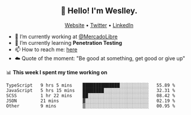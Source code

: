 <h2 align="center">👋 Hello! I'm Weslley.</h2>
<p align="center">
  <a href="http://weslleyneri.com.br">Website</a> •
  <a href="https://twitter.com/Weslley_Neri">Twitter</a> •
  <a href="https://www.linkedin.com/in/weslley-neri-3658908b">LinkedIn</a>
</p>


- 🔭 I’m currently working at [@MercadoLibre](https://github.com/mercadolibre)
- 🌱 I’m currently learning **Penetration Testing**
- 📫 How to reach me: [here](mailto:weslley39@gmail.com)
- ☁️ Quote of the moment: "Be good at something, get good or give up"

📊 **This week I spent my time working on**
<!--START_SECTION:waka-->
```text
TypeScript   9 hrs 5 mins    ██████████████░░░░░░░░░░░   55.89 % 
JavaScript   5 hrs 15 mins   ████████░░░░░░░░░░░░░░░░░   32.31 % 
SCSS         1 hr 22 mins    ██░░░░░░░░░░░░░░░░░░░░░░░   08.42 % 
JSON         21 mins         ▓░░░░░░░░░░░░░░░░░░░░░░░░   02.19 % 
Other        9 mins          ▒░░░░░░░░░░░░░░░░░░░░░░░░   00.95 % 
```
<!--END_SECTION:waka-->

<!-- Inspired by https://github.com/gruselhaus/gruselhaus -->